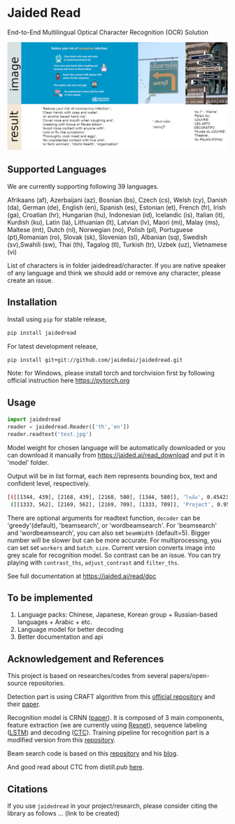 # Jaided Read

End-to-End Multilingual Optical Character Recognition (OCR) Solution

![example](examples/example.png)

## Supported Languages

We are currently supporting following 39 languages.

Afrikaans (af), Azerbaijani (az), Bosnian (bs), Czech (cs), Welsh (cy),
Danish (da), German (de), English (en), Spanish (es), Estonian (et),
French (fr), Irish (ga), Croatian (hr), Hungarian (hu), Indonesian (id),
Icelandic (is), Italian (it), Kurdish (ku),  Latin (la), Lithuanian (lt),
Latvian (lv), Maori (mi), Malay (ms), Maltese (mt), Dutch (nl), Norwegian (no),
Polish (pl), Portuguese (pt),Romanian (ro), Slovak (sk), Slovenian (sl),
Albanian (sq), Swedish (sv),Swahili (sw), Thai (th), Tagalog (tl),
Turkish (tr), Uzbek (uz), Vietnamese (vi)

List of characters is in folder jaidedread/character. If you are native speaker
of any language and think we should add or remove any character,
please create an issue.

## Installation

Install using `pip` for stable release,

``` bash
pip install jaidedread
```

For latest development release,

``` bash
pip install git+git://github.com/jaidedai/jaidedread.git
```

Note: for Windows, please install torch and torchvision first by following official instruction here https://pytorch.org

## Usage

``` python
import jaidedread
reader = jaidedread.Reader(['th','en'])
reader.readtext('test.jpg')
```

Model weight for chosen language will be automatically downloaded or you can
download it manually from  https://jaided.ai/read_download and put it
in 'model' folder.

Output will be in list format, each item represents bounding box, text and confident level, respectively.

``` bash
[([[1344, 439], [2168, 439], [2168, 580], [1344, 580]], 'ใจเด็ด', 0.4542357623577118),
 ([[1333, 562], [2169, 562], [2169, 709], [1333, 709]], 'Project', 0.9557611346244812)]
```

There are optional arguments for readtext function, `decoder` can be 'greedy'(default), 'beamsearch', or 'wordbeamsearch'. For 'beamsearch' and 'wordbeamsearch', you can also set `beamWidth` (default=5). Bigger number will be slower but can be more accurate. For multiprocessing, you can set set `workers` and `batch_size`. Current version converts image into grey scale for recognition model. So contrast can be an issue. You can try playing with `contrast_ths`, `adjust_contrast` and `filter_ths`.

See full documentation at https://jaided.ai/read/doc

## To be implemented

1. Language packs: Chinese, Japanese, Korean group + Russian-based languages +
Arabic + etc.
2. Language model for better decoding
3. Better documentation and api

## Acknowledgement and References

This project is based on researches/codes from several papers/open-source repositories.

Detection part is using CRAFT algorithm from this [official repository](https://github.com/clovaai/CRAFT-pytorch) and their [paper](https://arxiv.org/abs/1904.01941).

Recognition model is CRNN ([paper](https://arxiv.org/abs/1507.05717)). It is composed of 3 main components, feature extraction (we are currently using [Resnet](https://arxiv.org/abs/1512.03385)), sequence labeling ([LSTM](https://www.bioinf.jku.at/publications/older/2604.pdf)) and decoding ([CTC](https://www.cs.toronto.edu/~graves/icml_2006.pdf)). Training pipeline for recognition part is a modified version from this [repository](https://github.com/clovaai/deep-text-recognition-benchmark).

Beam search code is based on this [repository](https://github.com/githubharald/CTCDecoder) and his [blog](https://towardsdatascience.com/beam-search-decoding-in-ctc-trained-neural-networks-5a889a3d85a7).

And good read about CTC from distill.pub [here](https://distill.pub/2017/ctc/).


## Citations

If you use `jaidedread` in your project/research, please consider citing the library as follows ... (link to be created)
